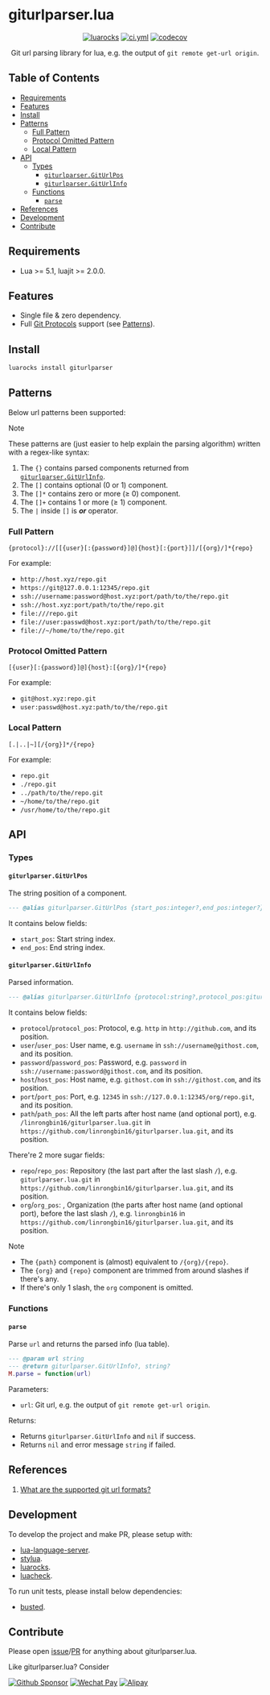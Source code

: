 <!-- markdownlint-disable MD001 MD013 MD034 MD033 MD051 -->

# giturlparser.lua

<p align="center">
<a href="https://luarocks.org/modules/linrongbin16/giturlparser"><img alt="luarocks" src="https://custom-icon-badges.demolab.com/luarocks/v/linrongbin16/giturlparser?label=LuaRocks&labelColor=2C2D72&logo=tag&logoColor=fff&color=blue" /></a>
<a href="https://github.com/linrongbin16/giturlparser.lua/actions/workflows/ci.yml"><img alt="ci.yml" src="https://img.shields.io/github/actions/workflow/status/linrongbin16/giturlparser.lua/ci.yml?label=GitHub%20CI&labelColor=181717&logo=github&logoColor=fff" /></a>
<a href="https://app.codecov.io/github/linrongbin16/giturlparser.lua"><img alt="codecov" src="https://img.shields.io/codecov/c/github/linrongbin16/giturlparser.lua?logo=codecov&logoColor=F01F7A&label=Codecov" /></a>
</p>

<p align="center">
Git url parsing library for lua, e.g. the output of <code>git remote get-url origin</code>.
</p>

## Table of Contents

- [Requirements](#requirements)
- [Features](#features)
- [Install](#install)
- [Patterns](#patterns)
  - [Full Pattern](#full-pattern)
  - [Protocol Omitted Pattern](#protocol-omitted-pattern)
  - [Local Pattern](#local-pattern)
- [API](#api)
  - [Types](#types)
    - [`giturlparser.GitUrlPos`](#giturlparsergiturlpos)
    - [`giturlparser.GitUrlInfo`](#giturlparsergiturlinfo)
  - [Functions](#functions)
    - [`parse`](#parse)
- [References](#references)
- [Development](#development)
- [Contribute](#contribute)

## Requirements

- Lua >= 5.1, luajit >= 2.0.0.

## Features

* Single file & zero dependency.
* Full [Git Protocols](https://git-scm.com/book/en/v2/Git-on-the-Server-The-Protocols) support (see [Patterns](#patterns)).

## Install

```bash
luarocks install giturlparser
```

## Patterns

Below url patterns been supported:

> [!NOTE]
>
> These patterns are (just easier to help explain the parsing algorithm) written with a regex-like syntax:
>
> 1. The `{}` contains parsed components returned from [`giturlparser.GitUrlInfo`](#giturlparsergiturlinfo).
> 2. The `[]` contains optional (0 or 1) component.
> 3. The `[]*` contains zero or more (&ge; 0) component.
> 4. The `[]+` contains 1 or more (&ge; 1) component.
> 5. The `|` inside `[]` is **_or_** operator.

### Full Pattern

`{protocol}://[[{user}[:{password}]@]{host}[:{port}]]/[{org}/]*{repo}`

For example:

- `http://host.xyz/repo.git`
- `https://git@127.0.0.1:12345/repo.git`
- `ssh://username:password@host.xyz:port/path/to/the/repo.git`
- `ssh://host.xyz:port/path/to/the/repo.git`
- `file:///repo.git`
- `file://user:passwd@host.xyz:port/path/to/the/repo.git`
- `file://~/home/to/the/repo.git`

### Protocol Omitted Pattern

`[{user}[:{password}]@]{host}:[{org}/]*{repo}`

For example:

- `git@host.xyz:repo.git`
- `user:passwd@host.xyz:path/to/the/repo.git`

### Local Pattern

`[.|..|~][/{org}]*/{repo}`

For example:

- `repo.git`
- `./repo.git`
- `../path/to/the/repo.git`
- `~/home/to/the/repo.git`
- `/usr/home/to/the/repo.git`

## API

### Types

#### `giturlparser.GitUrlPos`

The string position of a component.

```lua
--- @alias giturlparser.GitUrlPos {start_pos:integer?,end_pos:integer?}
```

It contains below fields:

- `start_pos`: Start string index.
- `end_pos`: End string index.

#### `giturlparser.GitUrlInfo`

Parsed information.

```lua
--- @alias giturlparser.GitUrlInfo {protocol:string?,protocol_pos:giturlparser.GitUrlPos?,user:string?,user_pos:giturlparser.GitUrlPos?,password:string?,password_pos:giturlparser.GitUrlPos?,host:string?,host_pos:giturlparser.GitUrlPos?,org:string?,org_pos:giturlparser.GitUrlPos?,repo:string,repo_pos:giturlparser.GitUrlPos,path:string,path_pos:giturlparser.GitUrlPos}
```

It contains below fields:

- `protocol`/`protocol_pos`: Protocol, e.g. `http` in `http://github.com`, and its position.
- `user`/`user_pos`: User name, e.g. `username` in `ssh://username@githost.com`, and its position.
- `password`/`password_pos`: Password, e.g. `password` in `ssh://username:password@githost.com`, and its position.
- `host`/`host_pos`: Host name, e.g. `githost.com` in `ssh://githost.com`, and its position.
- `port`/`port_pos`: Port, e.g. `12345` in `ssh://127.0.0.1:12345/org/repo.git`, and its position.
- `path`/`path_pos`: All the left parts after host name (and optional port), e.g. `/linrongbin16/giturlparser.lua.git` in `https://github.com/linrongbin16/giturlparser.lua.git`, and its position.

There're 2 more sugar fields:

- `repo`/`repo_pos`: Repository (the last part after the last slash `/`), e.g. `giturlparser.lua.git` in `https://github.com/linrongbin16/giturlparser.lua.git`, and its position.
- `org`/`org_pos`: , Organization (the parts after host name (and optional port), before the last slash `/`), e.g. `linrongbin16` in `https://github.com/linrongbin16/giturlparser.lua.git`, and its position.

> [!NOTE]
>
> - The `{path}` component is (almost) equivalent to `/{org}/{repo}`.
> - The `{org}` and `{repo}` component are trimmed from around slashes if there's any.
> - If there's only 1 slash, the `org` component is omitted.

### Functions

#### `parse`

Parse `url` and returns the parsed info (lua table).

```lua
--- @param url string
--- @return giturlparser.GitUrlInfo?, string?
M.parse = function(url)
```

Parameters:

- `url`: Git url, e.g. the output of `git remote get-url origin`.

Returns:

- Returns `giturlparser.GitUrlInfo` and `nil` if success.
- Returns `nil` and error message `string` if failed.

## References

1. [What are the supported git url formats?](https://stackoverflow.com/questions/31801271/what-are-the-supported-git-url-formats)

## Development

To develop the project and make PR, please setup with:

- [lua-language-server](https://github.com/LuaLS/lua-language-server).
- [stylua](https://github.com/JohnnyMorganz/StyLua).
- [luarocks](https://luarocks.org/).
- [luacheck](https://github.com/mpeterv/luacheck).

To run unit tests, please install below dependencies:

- [busted](https://github.com/lunarmodules/busted).

## Contribute

Please open [issue](https://github.com/linrongbin16/giturlparser.lua/issues)/[PR](https://github.com/linrongbin16/giturlparser.lua/pulls) for anything about giturlparser.lua.

Like giturlparser.lua? Consider

[![Github Sponsor](https://img.shields.io/badge/-Sponsor%20Me%20on%20Github-magenta?logo=github&logoColor=white)](https://github.com/sponsors/linrongbin16)
[![Wechat Pay](https://img.shields.io/badge/-Tip%20Me%20on%20WeChat-brightgreen?logo=wechat&logoColor=white)](https://github.com/linrongbin16/lin.nvim/wiki/Sponsor)
[![Alipay](https://img.shields.io/badge/-Tip%20Me%20on%20Alipay-blue?logo=alipay&logoColor=white)](https://github.com/linrongbin16/lin.nvim/wiki/Sponsor)
